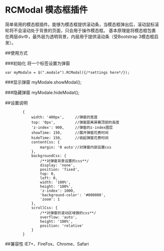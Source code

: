 RCModal 模态框插件
==================

简单易用的模态框插件。能够为模态框提供滚动条，当模态框弹出后，滚动鼠标滚轮将不会滚动处于背景的页面，只会用于操作模态框。
基本原理是将模态框包裹在两层div中，最外层为透明背景，内层用于提供滚动条（受Bootstrap 3模态框启发）。

##使用方式

###初始化
将一个标签设置为弹窗

    var myModale = $(".modale").RCModal({/*settings here*/});

###显示弹窗
	myModale.showModal();

###隐藏弹窗
	myModale.hideModal();

##设置说明

			{
				width: '400px',		//弹窗的宽度
				top: '0px',			//弹窗距离屏幕顶部的高度
				'z-index': 900,		//弹窗的z-index图层
				showTime: 150,		//展开弹窗花费时间
				hideTime: 150,		//收起弹窗花费时间
				contentCss: {
					margin: '0 auto'//对弹窗内部设置css
				},
				backgroundCss: {	
					/**对弹窗背景设置的css**/
					display: 'none',
					position: 'fixed',
					top: 0,
					left: 0,
					width: '100%',
					height: '100%',
					'z-index': 1000,
					'background-color': '#000000',
					'zoom': 1
				},
				scrollCss: {
					/**对弹窗的滚动区域做的css**/
					overflow: 'auto',
					height: '100%',
					position: 'relative'
				}
			}
			

##兼容性
IE7+、FireFox、Chrome、Safari
